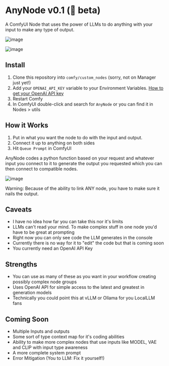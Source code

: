 # AnyNode v0.1 (🍄 beta)

A ComfyUI Node that uses the power of LLMs to do anything with your input to make any type of output.

![image](https://github.com/lks-ai/anynode/assets/163685473/43043c8f-24f6-4693-bc9e-43666cda78b3)

![image](https://github.com/lks-ai/anynode/assets/163685473/309c0e0d-587b-4dc4-a096-0e4975ba6e76)

## Install

1. Clone this repository into `comfy/custom_nodes` (sorry, not on Manager just yet!)
2. Add your `OPENAI_API_KEY` variable to your Environment Variables. [How to get your OpenAI API key](https://platform.openai.com/docs/quickstart)
3. Restart Comfy
4. In ComfyUI double-click and search for `AnyNode` or you can find it in Nodes > utils

## How it Works

1. Put in what you want the node to do with the input and output.
2. Connect it up to anything on both sides
3. Hit `Queue Prompt` in ComfyUI

AnyNode codes a python function based on your request and whatever input you connect to it to generate the output you requested which you can then connect to compatible nodes.

![image](https://github.com/lks-ai/anynode/assets/163685473/1245aa94-fa4d-4490-a3f4-5e8b9918ca28)

Warning: Because of the ability to link ANY node, you have to make sure it nails the output. 

## Caveats
- I have no idea how far you can take this nor it's limits
- LLMs can't read your mind. To make complex stuff in one node you'd have to be great at prompting
- Right now you can only see code the LLM generates in the console
- Currently there is no way for it to "edit" the code but that is coming soon
- You currently need an OpenAI API Key

## Strengths
- You can use as many of these as you want in your workflow creating possibly complex node groups
- Uses OpenAI API for simple access to the latest and greatest in generation models
- Technically you could point this at vLLM or Ollama for you LocalLLM fans

## Coming Soon
- Multiple Inputs and outputs
- Some sort of type context map for it's coding abilities
- Ability to make more complex nodes that use inputs like MODEL, VAE and CLIP with input type awareness
- A more complete system prompt
- Error Mitigation (You to LLM: Fix it yourself!)
